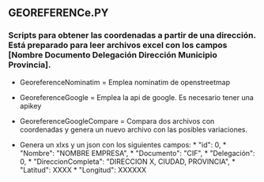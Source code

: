 ## GEOREFERENCe.PY


### Scripts para obtener las coordenadas a partir de una dirección. Está preparado para leer archivos excel con los campos [Nombre Documento Delegación Dirección Municipio Provincia].

* GeoreferenceNominatim = Emplea nominatim de openstreetmap
* GeoreferenceGoogle = Emplea la api de google. Es necesario tener una apikey
* GeoreferenceGoogleCompare = Compara dos archivos con coordenadas y genera un nuevo archivo con las posibles variaciones.

* Genera un xlxs y un json con los siguientes campos: 
       * "id": 0,
       * "Nombre": "NOMBRE EMPRESA",
       * "Documento": "CIF",
       * "Delegación": 0,
       * "DireccionCompleta": "DIRECCION X, CIUDAD, PROVINCIA",
       * "Latitud": XXXX
       * "Longitud": XXXXXX

        

